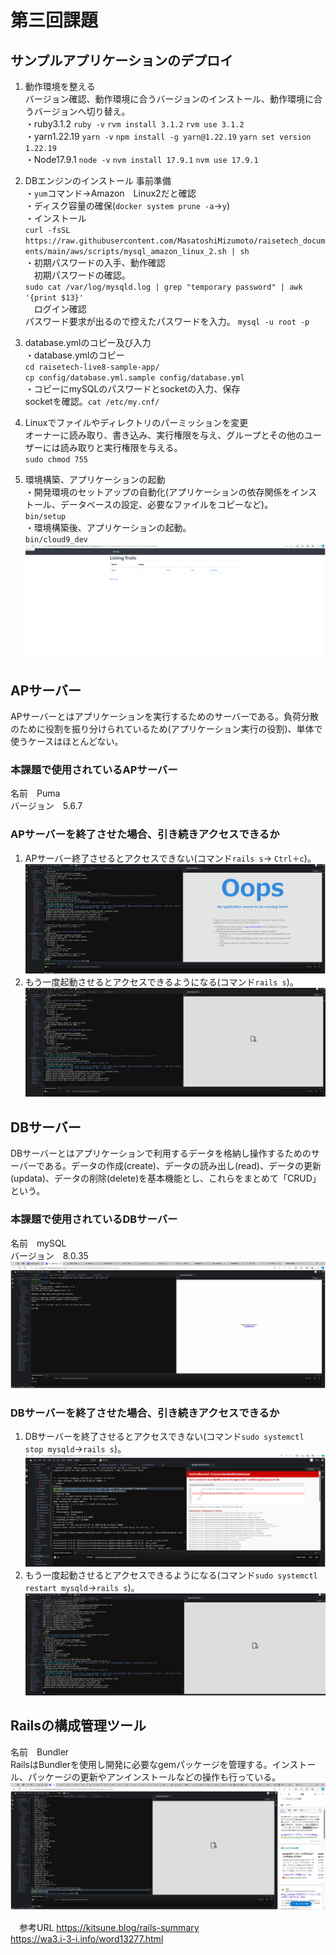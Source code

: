 # 第三回課題

## サンプルアプリケーションのデプロイ
1. 動作環境を整える  
バージョン確認、動作環境に合うバージョンのインストール、動作環境に合うバージョンへ切り替え。  
・ruby3.1.2  `ruby -v` `rvm install 3.1.2` `rvm use 3.1.2`  
・yarn1.22.19 `yarn -v` `npm install -g yarn@1.22.19` `yarn set version 1.22.19`  
・Node17.9.1 `node -v` `nvm install 17.9.1` `nvm use 17.9.1`  

2. DBエンジンのインストール
事前準備  
・`yum`コマンド→Amazon　Linux2だと確認  
・ディスク容量の確保(`docker system prune -a`→`y`)  
・インストール  
`curl -fsSL https://raw.githubusercontent.com/MasatoshiMizumoto/raisetech_documents/main/aws/scripts/mysql_amazon_linux_2.sh | sh`  
・初期パスワードの入手、動作確認  
　初期パスワードの確認。  
`sudo cat /var/log/mysqld.log | grep "temporary password" | awk '{print $13}'`  
　ログイン確認  
パスワード要求が出るので控えたパスワードを入力。 
`mysql -u root -p`  

3. database.ymlのコピー及び入力  
・database.ymlのコピー  
`cd raisetech-live8-sample-app/`  
`cp config/database.yml.sample config/database.yml`  
・コピーにmySQLのパスワードとsocketの入力、保存  
socketを確認。`cat /etc/my.cnf/`  

5. Linuxでファイルやディレクトリのパーミッションを変更  
オーナーに読み取り、書き込み、実行権限を与え、グループとその他のユーザーには読み取りと実行権限を与える。  
`sudo chmod 755`  

6. 環境構築、アプリケーションの起動  
・開発環境のセットアップの自動化(アプリケーションの依存関係をインストール、データベースの設定、必要なファイルをコピーなど)。  
`bin/setup`  
・環境構築後、アプリケーションの起動。  
`bin/cloud9_dev`  
![デプロイ](image/lecture03-7.png)  

## APサーバー
 APサーバーとはアプリケーションを実行するためのサーバーである。負荷分散のために役割を振り分けられているため(アプリケーション実行の役割)、単体で使うケースはほとんどない。

### 本課題で使用されているAPサーバー
 名前　Puma  
 バージョン　5.6.7

### APサーバーを終了させた場合、引き続きアクセスできるか
1. APサーバー終了させるとアクセスできない(コマンド`rails s`→ `Ctrl＋c`)。
![APサーバー停止](image/lecture03-1.png)
2. もう一度起動させるとアクセスできるようになる(コマンド`rails s`)。
![APサーバー再起動](image/lecture03-2.png)

## DBサーバー
DBサーバーとはアプリケーションで利用するデータを格納し操作するためのサーバーである。データの作成(create)、データの読み出し(read)、データの更新(updata)、データの削除(delete)を基本機能とし、これらをまとめて「CRUD」という。

### 本課題で使用されているDBサーバー
 名前　mySQL  
 バージョン　8.0.35
![mySQL](image/lecture03-3.png)


### DBサーバーを終了させた場合、引き続きアクセスできるか
1. DBサーバーを終了させるとアクセスできない(コマンド`sudo systemctl stop mysqld`→`rails s`)。
![DBサーバー停止](image/lecture03-4.png)
2. もう一度起動させるとアクセスできるようになる(コマンド`sudo systemctl restart mysqld`→`rails s`)。
![DBサーバー再起動](image/lecture03-5.png)

## Railsの構成管理ツール
名前　Bundler  
RailsはBundlerを使用し開発に必要なgemパッケージを管理する。インストール、パッケージの更新やアンインストールなどの操作も行っている。
![Bundle](image/lecture03-6.png)　　

　参考URL
 https://kitsune.blog/rails-summary  
 https://wa3.i-3-i.info/word13277.html